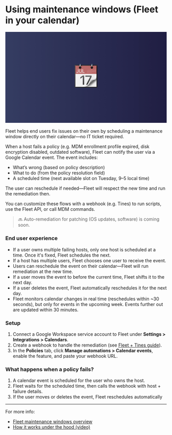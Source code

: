 # Using maintenance windows (Fleet in your calendar)

![Configuring maintenance windows in Fleet](../website/assets/images/articles/configuring-maintenance-windows-in-fleet-1600x900@2x.jpg)

Fleet helps end users fix issues on their own by scheduling a maintenance window directly on their calendar—no IT ticket required.

When a host fails a policy (e.g. MDM enrollment profile expired, disk encryption disabled, outdated software), Fleet can notify the user via a Google Calendar event. The event includes:

* What’s wrong (based on policy description)
* What to do (from the policy resolution field)
* A scheduled time (next available slot on Tuesday, 9–5 local time)

The user can reschedule if needed—Fleet will respect the new time and run the remediation then.

You can customize these flows with a webhook (e.g. Tines) to run scripts, use the Fleet API, or call MDM commands.

> 🔜 Auto-remediation for patching (OS updates, software) is coming soon.

### End user experience

* If a user owns multiple failing hosts, only one host is scheduled at a time. Once it's fixed, Fleet schedules the next.
* If a host has multiple users, Fleet chooses one user to receive the event.
* Users can reschedule the event on their calendar—Fleet will run remediation at the new time.
* If a user moves the event to before the current time, Fleet shifts it to the next day.
* If a user deletes the event, Fleet automatically reschedules it for the next day.
* Fleet monitors calendar changes in real time (reschedules within ~30 seconds), but only for events in the upcoming week. Events further out are updated within 30 minutes.

### Setup

1. Connect a Google Workspace service account to Fleet under **Settings > Integrations > Calendars**.
2. Create a webhook to handle the remediation (see [Fleet + Tines guide](https://fleetdm.com/guides/building-webhook-flows-with-fleet-and-tines)).
3. In the **Policies** tab, click **Manage automations > Calendar events**, enable the feature, and paste your webhook URL.

### What happens when a policy fails?

1. A calendar event is scheduled for the user who owns the host.
2. Fleet waits for the scheduled time, then calls the webhook with host + failure details.
3. If the user moves or deletes the event, Fleet reschedules automatically

---

For more info:

* [Fleet maintenance windows overview](https://fleetdm.com/announcements/fleet-in-your-calendar-introducing-maintenance-windows)
* [How it works under the hood (video)](https://www.youtube.com/watch?v=Ra47xZwSitQ)

<meta name="articleTitle" value="Using maintenance windows (Fleet in your calendar)">
<meta name="authorFullName" value="Noah Talerman">
<meta name="authorGitHubUsername" value="noahtalerman">
<meta name="category" value="guides">
<meta name="publishedOn" value="2025-05-15">
<meta name="articleImageUrl" value="../website/assets/images/articles/configuring-maintenance-windows-in-fleet-1600x900@2x.jpg">
<meta name="description" value="How to schedule time for self-remediation when your end users are free using Fleet's maintenance windows.">

